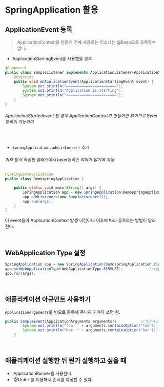 SpringApplication 활용
===================

ApplicationEvent 등록
---
> ApplicationContext를 만들기 전에 사용하는 리스너는 @Bean으로 등록할수 없다.
  
  + ApplicationStartingEvent를 사용했을 경우
  
```java
@Component
public class SampleListener implements ApplicationListener<ApplicationStartingEvent> {          //ApplicationContext 만들어지기 이전이라 Bean이 작동을 안함
    @Override
    public void onApplicationEvent(ApplicationStartingEvent event) {
        System.out.println("=======================");
        System.out.println("Application is starting");
        System.out.println("=======================");
    }
}
```
  ###### _ApplicationStartedevent_ 인 경우 ApplicationContext가 만들어진 후이므로 Bean 등록이 가능하다  
  
  <br/>
  
  + `SpringApplication.addListners()` 추가
  
  ###### 이후 앞서 작성한 클래스에서 bean등록은 의미가 없기에 지움

```java
@SpringBootApplication
public class DemospringApplication {

    public static void main(String[] args) {
        SpringApplication app = new SpringApplication(DemospringApplication.class);
        app.addListeners(new SampleListener());
        app.run(args);
    }
}
```

 이 event들이 ApplicationContext 발생 이전이나 이후에 따라 등록하는 방법이 달라진다.

<br/>  

WebApplication Type 설정
---

```java
SpringApplication app = new SpringApplication(DemospringApplication.class);
app.setWebApplicationType(WebApplicationType.SERVLET);            //type으로는 NONE, SERVLET, REACTIVE가 있다.
app.run(args);
```
<br/>  

애플리케이션 아규먼트 사용하기
---
`ApplicationArguments`를 빈으로 등록해 주니까 가져다 쓰면 됨.
```java
public SampleEvent(ApplicationArguments arguments){           //생상자가 한개고 생성자의 파라미터가 빈일경우에는 그 빈을 스프링이 알아서 주입한다.
        System.out.println("foo: " + arguments.containsOption("foo"));
        System.out.println("bar: " + arguments.containsOption("bar"));
    }
```

<br/>

애플리케이션 실행한 뒤 뭔가 실행하고 싶을 때
---

+ 'ApplicationRunner를 사용한다.
+ '@Order'를 이용해서 순서를 지정할 수 있다.
